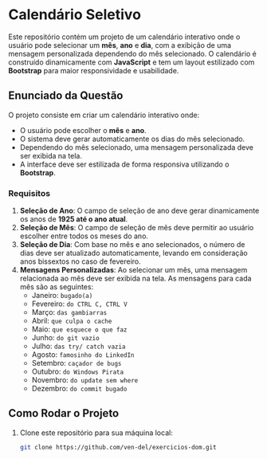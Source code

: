 # Calendário Seletivo

Este repositório contém um projeto de um calendário interativo onde o usuário pode selecionar um **mês**, **ano** e **dia**, com a exibição de uma mensagem personalizada dependendo do mês selecionado. O calendário é construído dinamicamente com **JavaScript** e tem um layout estilizado com **Bootstrap** para maior responsividade e usabilidade.

## Enunciado da Questão

O projeto consiste em criar um calendário interativo onde:

- O usuário pode escolher o **mês** e **ano**.
- O sistema deve gerar automaticamente os dias do mês selecionado.
- Dependendo do mês selecionado, uma mensagem personalizada deve ser exibida na tela.
- A interface deve ser estilizada de forma responsiva utilizando o **Bootstrap**.

### Requisitos

1. **Seleção de Ano**: O campo de seleção de ano deve gerar dinamicamente os anos de **1925 até o ano atual**.
2. **Seleção de Mês**: O campo de seleção de mês deve permitir ao usuário escolher entre todos os meses do ano.
3. **Seleção de Dia**: Com base no mês e ano selecionados, o número de dias deve ser atualizado automaticamente, levando em consideração anos bissextos no caso de fevereiro.
4. **Mensagens Personalizadas**: Ao selecionar um mês, uma mensagem relacionada ao mês deve ser exibida na tela. As mensagens para cada mês são as seguintes:
    - Janeiro: `bugado(a)`
    - Fevereiro: `do CTRL C, CTRL V`
    - Março: `das gambiarras`
    - Abril: `que culpa o cache`
    - Maio: `que esquece o que faz`
    - Junho: `do git vazio`
    - Julho: `das try/ catch vazia`
    - Agosto: `famosinho do LinkedIn`
    - Setembro: `caçador de bugs`
    - Outubro: `do Windows Pirata`
    - Novembro: `do update sem where`
    - Dezembro: `do commit bugado`

## Como Rodar o Projeto

1. Clone este repositório para sua máquina local:

   ```bash
   git clone https://github.com/ven-del/exercicios-dom.git
````

